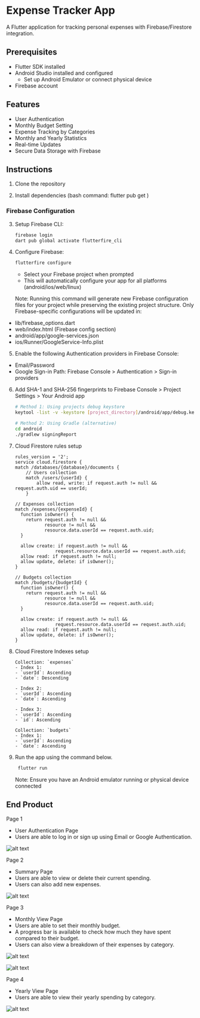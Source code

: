 # Expense Tracker App
A Flutter application for tracking personal expenses with Firebase/Firestore integration.

## Prerequisites
- Flutter SDK installed
- Android Studio installed and configured
  - Set up Android Emulator or connect physical device
- Firebase account

## Features
- User Authentication
- Monthly Budget Setting
- Expense Tracking by Categories
- Monthly and Yearly Statistics
- Real-time Updates
- Secure Data Storage with Firebase

## Instructions
1. Clone the repository

2. Install dependencies (bash command: flutter pub get )

### Firebase Configuration
3. Setup Firebase CLI:
   ```bash
   firebase login
   dart pub global activate flutterfire_cli
   ```
4. Configure Firebase:
   ```bash
   flutterfire configure
   ```

   - Select your Firebase project when prompted
   - This will automatically configure your app for all platforms (android/ios/web/linux)

   Note: Running this command will generate new Firebase configuration files for your project while preserving the existing project structure. Only Firebase-specific configurations will be updated in:
 - lib/firebase_options.dart
 - web/index.html (Firebase config section)
 - android/app/google-services.json
 - ios/Runner/GoogleService-Info.plist

5. Enable the following Authentication providers in Firebase Console:
- Email/Password
- Google Sign-in
Path: Firebase Console > Authentication > Sign-in providers

6. Add SHA-1 and SHA-256 fingerprints to Firebase Console > Project Settings > Your Android app
   ```bash
   # Method 1: Using projects debug keystore
   keytool -list -v -keystore [project_directory]/android/app/debug.keystore -alias androiddebugkey -storepass android -keypass android 

   # Method 2: Using Gradle (alternative)
   cd android
   ./gradlew signingReport
   ```
7. Cloud Firestore rules setup
    ```
    rules_version = '2';
    service cloud.firestore {
    match /databases/{database}/documents {
        // Users collection
        match /users/{userId} {
            allow read, write: if request.auth != null && request.auth.uid == userId;
        }
    
    // Expenses collection
    match /expenses/{expenseId} {
      function isOwner() {
        return request.auth != null && 
               resource != null && 
               resource.data.userId == request.auth.uid;
      }

      allow create: if request.auth != null && 
                   request.resource.data.userId == request.auth.uid;
      allow read: if request.auth != null;
      allow update, delete: if isOwner();
    }
    
    // Budgets collection
    match /budgets/{budgetId} {
      function isOwner() {
        return request.auth != null && 
               resource != null && 
               resource.data.userId == request.auth.uid;
      }

      allow create: if request.auth != null && 
                   request.resource.data.userId == request.auth.uid;
      allow read: if request.auth != null;
      allow update, delete: if isOwner();
    }

8. Cloud Firestore Indexes setup
    ```
    Collection: `expenses`
    - Index 1:
    - `userId`: Ascending
    - `date`: Descending

    - Index 2:
    - `userId`: Ascending
    - `date`: Ascending

    - Index 3:
    - `userId`: Ascending
    - `id`: Ascending

    Collection: `budgets`
    - Index 1:
    - `userId`: Ascending
    - `date`: Ascending
    ```

9. Run the app using the command below.
   ```bash
    flutter run 
   ```
   Note: Ensure you have an Android emulator running or physical device connected

## End Product

Page 1 
- User Authentication Page
- Users are able to log in or sign up using Email or Google Authentication.

![alt text](./assets/image-2.png)

Page 2 
- Summary Page
- Users are able to view or delete their current spending.
- Users can also add new expenses.

![alt text](./assets/image-3.png)

Page 3
- Monthly View Page
- Users are able to set their monthly budget.
- A progress bar is available to check how much they have spent compared to their budget.
- Users can also view a breakdown of their expenses by category.

![alt text](./assets/image-4.png)

![alt text](./assets/image-5.png)

Page 4
- Yearly View Page
- Users are able to view their yearly spending by category.
  
![alt text](./assets/image-6.png)



